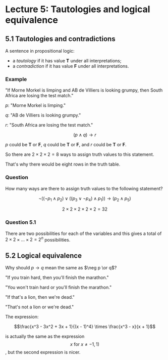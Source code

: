 # Lecture 5: Tautologies and logical equivalence

## 5.1 Tautologies and contradictions

A sentence in propositional logic:

* a _tautology_ if it has value **T** under all interpretations;
* a _contradiction_ if it has value **F** under all interpretations.

### Example

"If Morne Morkel is limping and AB de Villiers is looking grumpy, then South
Africa are losing the test match."

_p_: "Morne Morkel is limping."

_q_: "AB de Villiers is looking grumpy."

_r_: "South Africa are losing the test match."

$$(p \land q) \to r$$

_p_ could be **T** or **F**, _q_ could be **T** or **F**, and _r_ could be **T**
or **F**.

So there are $2 \times 2 \times 2 = 8$ ways to assign truth values to this
statement.

That's why there would be eight rows in the truth table.

### Question

How many ways are there to assign truth values to the following statement?

$$\neg((\neg p_1 \land p_2) \lor ((p_3 \lor \neg p_4) \land p_1)) \to (p_2 \land
p_5)$$

$$ 2 \times 2 \times 2 \times 2 \times 2 = 32$$

### Question 5.1

There are two possibilities for each of the variables and this gives a total of $2
\times 2 \times \dots \times 2 = 2^n$ possibilities.

## 5.2 Logical equivalence

Why should $p \to q$ mean the same as $\neg p \or q$?

"If you train hard, then you'll finish the marathon."

"You won't train hard or you'll finish the marathon."

"If that's a lion, then we're dead."

"That's not a lion or we're dead."

The expression:

$$\frac{x^3 - 3x^2 + 3x + 1}{(x - 1)^4} \times \frac{x^3 - x}{x + 1}$$

is actually the same as the expression $$x \text{ for } x \not= -1, 1)$$, but
the second expression is nicer.
